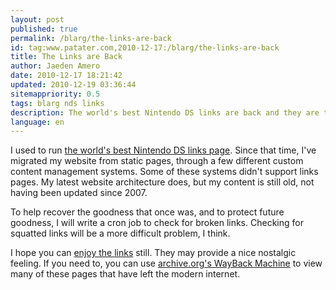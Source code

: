 ```yaml
---
layout: post
published: true
permalink: /blarg/the-links-are-back
id: tag:www.patater.com,2010-12-17:/blarg/the-links-are-back
title: The Links are Back
author: Jaeden Amero
date: 2010-12-17 18:21:42
updated: 2010-12-19 03:36:44
sitemappriority: 0.5
tags: blarg nds links
description: The world's best Nintendo DS links are back and they are the same as ever!
language: en
---
```

I used to run <a href="/links">the world's best Nintendo DS links page</a>.
Since that time, I've migrated my website from static pages, through a few
different custom content management systems. Some of these systems didn't
support links pages. My latest website architecture does, but my content is
still old, not having been updated since 2007.

To help recover the goodness that once was, and to protect future goodness, I
will write a cron job to check for broken links. Checking for squatted links
will be a more difficult problem, I think.

I hope you can <a href="/links">enjoy the links</a> still. They may provide a
nice nostalgic feeling. If you need to, you can use <a
href="http://www.archive.org/web/web.php">archive.org's WayBack Machine</a> to
view many of these pages that have left the modern internet.
